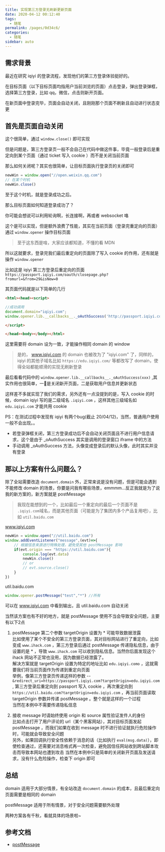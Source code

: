 ```yaml
---
title: 实现第三方登录无刷新更新页面
date: 2020-04-12 00:12:40
tags: 
  - 随笔
permalink: /pages/0d34c6/
categories: 
  - 随笔
sidebar: auto
---
```


## 需求背景

最近在研究 iqiyi 的登录流程，发现他们的第三方登录体验挺好的。

在目标页面（以下目标页面均指用户当前浏览的页面）点击登录，弹出登录弹框，选择第三方登录，比如 qq，微信，点击则新开页面。

在新页面中登录完毕，页面会自动关闭，且刚刚那个页面不刷新且自动进行状态变更

<!--more-->

## 首先是页面自动关闭

这个很简单，通过 `window.close()` 即可实现

但是问题是，第三方登录页一般不会自己在代码中做这件事，毕竟一般登录后是重定向到某个页面（通过 ticket 写入 cookie ）而不是关闭当前页面

那么如何关闭呢？其实也很简单，让目标页面执行登录页的关闭即可

```js
newWin = window.open("//open.weixin.qq.com")
// 在某个时机
newWin.close()
```

至于这个时机，就是登录成功之后。

那么目标页面如何知道登录成功了？

你可能会想说可以利用轮询啊，长连接啊，再或者 websocket 咯

这个是可以实现，但是额外浪费了性能，其实在当前页面（登录完重定向的页面）通过 `window.opener` 操作目标页面
> 至于这东西是啥，大家应该都知道，不懂的看 MDN

所以这就要求，登录完我们最后重定向的页面除了写入 cookie 的作用，还有就是操作 `window.opener`

比如这是 iqiyi 第三方登录后重定向的页面 `https://passport.iqiyi.com/oauth/closepage.php?fromurl=&from=29&isNew=0`

其页面代码就是以下简单的几行
```html
<html><head><script>

//成功调用
document.domain="iqiyi.com";
window.opener.lib.__callbacks__._oAuthSuccess('http://passport.iqiyi.com/pages/user/success.action');

</script>

</head><body></body></html>
```

这里需要将 domain 设为一致，才能操作相同 domain 的 window 
> 是的， www.iqiyi.com 的 domain 也被改为了 "iqiyi.com" 了，同样的， iqiyi 的其他子域名比如 `https://edu.iqiyi.com/` 等都改写了 domain，使得全站都能顺滑的实现无刷新登录

最后看看代码中的 `window.opener.lib.__callbacks__._oAuthSuccess(xxx)` ,其实作用也很简单，一是关闭新开页面，二是获取用户信息并更新状态

这样差不多就实现了我们的需求，另外还有一点没提到的是，写入 cookie 的时候，domain iqiyi 写的是二级域名 `.iqiyi.com` ，这样其他三级域名如 `edu.iqiyi.com` 才能共用 cookie

PS：在测试过程中发现有 iqiyi 有两个bug(截止 20/04/12)，当然，普通用户使用一般不会出现。。
- 若登录弹框关闭，第三方登录成功后不会自动关闭页面且不进行用户信息请求，这个是由于 _oAuthSuccess 其实是调用的登录窗口 iframe 中的方法
- 手动调用 _oAuthSuccess 方法，头像变成登录后的默认头像，此时其实并没有登录


## 那以上方案有什么问题么？

除了全站需要改造 `document.domain` 外，正常来说是没有问题，但是可能会遇到不能修改 domain 的场景，你要是问我有哪些场景，emmmm...反正我就是为了说我的新方案的，新方案就是 postMessage
> 我现在能想到的一个，比如最后一个重定向的最后一个页面不是 `.iqiyi.com`域名，而是其他页面（可能是为了集团内多个产品复用吧），比如 `util.baidu.com`

www.iqiyi.com
```js
newWin = window.open("//util.baidu.com")
window.addEventListener("message",(evt)=>{
    // 根据信息来源进行特殊处理，避免受其他 postMessage 影响
    if(evt.origin === "https://util.baidu.com"){
        console.log(evt.data)
        newWin.close()
        // or
        // evt.source.close()
    }
})
```

util.baidu.com
```js
window.opener.postMessage("test","*") //所有
```

可以在 www.iqiyi.com 中看到输出，且 util.baidu.com 自动关闭

当然该方案也有不好的地方，就是 postMessage 使用不当会导致安全问题，主要有以下2点

1. postMessage 第二个参数 targetOrigin 设置为 * 可能导致数据泄露\
   比如使用了某个不安全的第三方登录页面，其对目标网站进行了重定向，比如变成 `www.ihack.com` ，第三方登录后通过 postMessage 传递隐私信息，由于设置的是 * ，导致 `www.ihack.com` 可以收到隐私信息。当然你后面发现这个 ihack 网站不正常也没用，因为数据已经泄露了。\
   解决方案就是 targetOrigin 设置为特定的地址比如 `edu.iqiyi.como` ，这就需要我们将当前页面作为传递到重定向页面 \
   举例，像第三方登录页传递这样的参数 -- `&redirect_uri=https://passport.iqiyi.com?targetOrigin=edu.iqiyi.com` , 第三方登录后重定向到 passport 写入 cookie ，再次重定向到 `https://util.baidu.com?targetOrigin=edu.iqiyi.com` ，再当前页面读取 targetOrigin 参数并传递 postMessage 。整个就是这样的一个过程 \
   当然在本例中不需要传递隐私信息

2. 接收 message 时请始终使用 origin 和 source 属性验证发件人的身份\
   比如点击打开了用户评论的 url（某个黑客网站），其对目标页面发起 postMessage ，而我们如果在收到 message 时不进行验证就执行危险操作时，可能就会导致安全问题\
   另外，如果回调执行安全性依赖于消息的话（比如执行 `eval(msg.data)`），即使检查通过，还需要对消息格式再一次检查，避免因信任网站收到跨站脚本攻击而导致本网站也遭到攻击
   当然在本例中只是简单的关闭新开页面及发送请求，没有什么危险操作，检查下 origin 即可


## 总结

domain 适用于大部分情景，有全站改造 `document.domain` 的成本，且最后重定向页面需要是相同的 domain

postMessage 适用于所有情景，对于安全问题需要额外处理

两种方案各有千秋，看就具体的场景啦~

## 参考文档

- [postMessage](https://developer.mozilla.org/zh-CN/docs/Web/API/Window/postMessage)
